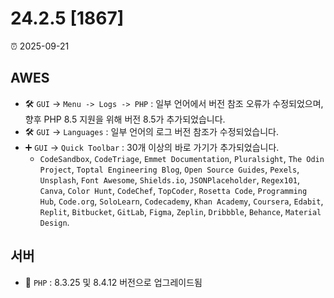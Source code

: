 # 24.2.5 [1867]

⏰ 2025-09-21

## AWES
- 🛠️ `GUI` -> `Menu -> Logs -> PHP` : 일부 언어에서 버전 참조 오류가 수정되었으며, 향후 PHP 8.5 지원을 위해 버전 8.5가 추가되었습니다.
- 🛠️ `GUI` -> `Languages` : 일부 언어의 로그 버전 참조가 수정되었습니다.
- ➕ `GUI` -> `Quick Toolbar` : 30개 이상의 바로 가기가 추가되었습니다.
    - `CodeSandbox`, `CodeTriage`, `Emmet Documentation`, `Pluralsight`, `The Odin Project`, `Toptal Engineering Blog`, `Open Source Guides`, `Pexels`, `Unsplash`, `Font Awesome`, `Shields.io`, `JSONPlaceholder`, `Regex101`, `Canva`, `Color Hunt`, `CodeChef`, `TopCoder`, `Rosetta Code`, `Programming Hub`, `Code.org`, `SoloLearn`, `Codecademy`, `Khan Academy`, `Coursera`, `Edabit`, `Replit`, `Bitbucket`, `GitLab`, `Figma`, `Zeplin`, `Dribbble`, `Behance`, `Material Design`.

## 서버
- 🔄 `PHP` : 8.3.25 및 8.4.12 버전으로 업그레이드됨
